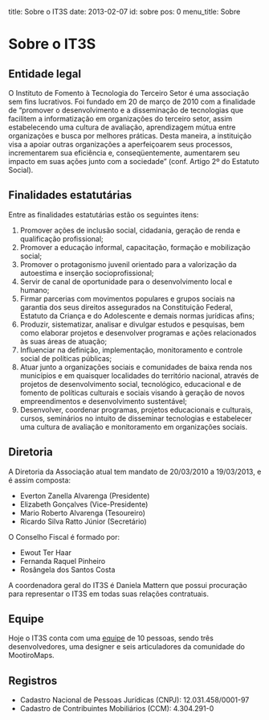 title: Sobre o IT3S
date: 2013-02-07
id: sobre
pos: 0
menu_title: Sobre

Sobre o IT3S
============

Entidade legal
--------------

O Instituto de Fomento à Tecnologia do Terceiro Setor é uma associação sem fins lucrativos. Foi fundado em 20 de março de 2010 com a finalidade de “promover o desenvolvimento e a disseminação de tecnologias que facilitem a informatização em organizações do terceiro setor, assim estabelecendo uma cultura de avaliação, aprendizagem mútua entre organizações e busca por melhores práticas. Desta maneira, a instituição visa a apoiar outras organizações a aperfeiçoarem seus processos, incrementarem sua eficiência e, conseqüentemente, aumentarem seu impacto em suas ações junto com a sociedade” (conf. Artigo 2º do Estatuto Social).

Finalidades estatutárias
------------------------

Entre as finalidades estatutárias estão os seguintes itens:

  1. Promover ações de inclusão social, cidadania, geração de renda e qualificação profissional;
  2. Promover a educação informal, capacitação, formação e mobilização social;
  3. Promover o protagonismo juvenil orientado para a valorização da autoestima e inserção socioprofissional;
  4. Servir de canal de oportunidade para o desenvolvimento local e humano;
  5. Firmar parcerias com movimentos populares e grupos sociais na garantia dos seus direitos assegurados na Constituição Federal, Estatuto da Criança e do Adolescente e demais normas jurídicas afins;
  6. Produzir, sistematizar, analisar e divulgar estudos e pesquisas, bem como elaborar projetos e desenvolver programas e ações relacionados às suas áreas de atuação;
  7. Influenciar na definição, implementação, monitoramento e controle social de políticas públicas;
  8. Atuar junto a organizações sociais e comunidades de baixa renda nos municípios e em quaisquer localidades do território nacional, através de projetos de desenvolvimento social, tecnológico, educacional e de fomento de políticas culturais e sociais visando à geração de novos empreendimentos e desenvolvimento sustentável;
  9. Desenvolver, coordenar programas, projetos educacionais e culturais, cursos, seminários no intuito de disseminar tecnologias e estabelecer uma cultura de avaliação e monitoramento em organizações sociais.

Diretoria
---------

A Diretoria da Associação atual tem mandato de 20/03/2010 a 19/03/2013, e é assim composta:

  * Everton Zanella Alvarenga (Presidente)
  * Elizabeth Gonçalves (Vice-Presidente)
  * Mario Roberto Alvarenga (Tesoureiro)
  * Ricardo Silva Ratto Júnior (Secretário)

O Conselho Fiscal é formado por:

  * Ewout Ter Haar
  * Fernanda Raquel Pinheiro
  * Rosângela dos Santos Costa

A coordenadora geral do IT3S é Daniela Mattern que possui procuração para representar o IT3S em todas suas relações contratuais.

Equipe
------

Hoje o IT3S conta com uma [equipe](/Sobre/Equipe) de 10 pessoas, sendo três desenvolvedores, uma designer e seis articuladores da comunidade do MootiroMaps.

Registros
---------

  * Cadastro Nacional de Pessoas Jurídicas (CNPJ): 12.031.458/0001-97
  * Cadastro de Contribuintes Mobiliários (CCM): 4.304.291-0
